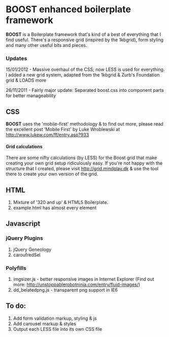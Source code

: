 BOOST enhanced boilerplate framework
======================================

**BOOST** is a Boilerplate framework that's kind of a best of everything that I find useful. There's a responsive grid (inspired by the 1kbgrid), form styling and many other useful bits and pieces.

### Updates
15/01/2012 - Massive overhaul of the CSS; now LESS is used for everything. I added a new grid system, adapted from the 1kbgrid & Zurb's Foundation grid & LOADS more

26/11/2011 - Fairly major update: Separated boost.css into component parts for better manageability

## CSS
**BOOST** uses the 'mobile-first' methodology & to find out more, please read the excellent post 'Mobile First' by Luke Wroblewski at http://www.lukew.com/ff/entry.asp?933

#### Grid calculations
There are some nifty calculations (by LESS) for the Boost grid that make creating your own grid setup ridiculously easy. If you're not happy with the structure that I created, please visit http://grid.mindplay.dk & use the tool there to create your own version of the grid.

## HTML
1.	Mixture of '320 and up' & HTML5 Boilerplate.
2.	example.html has almost every element

## Javascript

### jQuery Plugins
1. jQuery Geneology
2. caroufredSel

### Polyfills
1.	imgsizer.js - better responsive images in Internet Explorer (Find out more: http://unstoppablerobotninja.com/entry/fluid-images/)
2.	dd_belatedpng.js - transparent png support in IE6

## To do:
1. Add form validation markup, styling & js
2. Add carousel markup & styles
3. Output each LESS file into its own CSS file